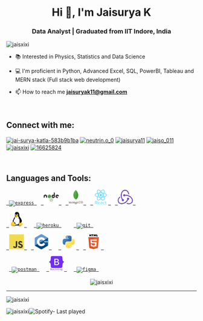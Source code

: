 <h1 align="center">Hi 👋, I'm Jaisurya K</h1>
<h3 align="center">Data Analyst | Graduated from IIT Indore, India</h3> 

<p align="left"> <img src="https://komarev.com/ghpvc/?username=jaisxixi&label=Profile%20views&color=251818&style=flat" alt="jaisxixi" /> </p>

- 📚 Interested in Physics, Statistics and Data Science

- 💻 I'm proficient in Python, Advanced Excel, SQL, PowerBI, Tableau and MERN stack (Full stack web development)

- 📫 How to reach me **jaisuryak11@gmail.com**

<br>
<h2 align="left">Connect with me:</h2>
<p align="left">
<a href="https://linkedin.com/in/jai-surya-katla-583b9b1ba" target="blank"><img align="center" src="https://raw.githubusercontent.com/rahuldkjain/github-profile-readme-generator/master/src/images/icons/Social/linked-in-alt.svg" alt="jai-surya-katla-583b9b1ba" height="30" width="40" /></a>
<a href="https://instagram.com/neutrin.o_0" target="blank"><img align="center" src="https://raw.githubusercontent.com/rahuldkjain/github-profile-readme-generator/master/src/images/icons/Social/instagram.svg" alt="neutrin.o_0" height="30" width="40" /></a>
  <a href="https://codeforces.com/profile/jaisurya11" target="blank"><img align="center" src="https://raw.githubusercontent.com/rahuldkjain/github-profile-readme-generator/master/src/images/icons/Social/codeforces.svg" alt="jaisurya11" height="30" width="40" /></a>
<a href="https://www.codechef.com/users/jaiso_011" target="blank"><img align="center" src="https://cdn.jsdelivr.net/npm/simple-icons@3.1.0/icons/codechef.svg" alt="jaiso_011" height="30" width="40" /></a>
<a href="https://codepen.io/jaisxixi" target="blank"><img align="center" src="https://raw.githubusercontent.com/rahuldkjain/github-profile-readme-generator/master/src/images/icons/Social/codepen.svg" alt="jaisxixi" height="30" width="40" /></a>
<a href="https://stackoverflow.com/users/16625824" target="blank"><img align="center" src="https://raw.githubusercontent.com/rahuldkjain/github-profile-readme-generator/master/src/images/icons/Social/stack-overflow.svg" alt="16625824" height="30" width="40" /></a>
</p>

<br>
<h2 align="left">Languages and Tools:</h2>
<p align="left"> 
  <code><a href="https://expressjs.com" target="_blank" rel="noreferrer"> <img src="https://www.vectorlogo.zone/logos/expressjs/expressjs-icon.svg" alt="express" width="40" height="40"/> </a> </code>
    <code><a href="https://nodejs.org" target="_blank" rel="noreferrer"> <img src="https://raw.githubusercontent.com/devicons/devicon/master/icons/nodejs/nodejs-original-wordmark.svg" alt="nodejs" width="40" height="40"/> </a></code>
   <code> <a href="https://www.mongodb.com/" target="_blank" rel="noreferrer"> <img src="https://raw.githubusercontent.com/devicons/devicon/master/icons/mongodb/mongodb-original-wordmark.svg" alt="mongodb" width="40" height="40"/> </a></code>
   <code> <a href="https://reactjs.org/" target="_blank" rel="noreferrer"> <img src="https://raw.githubusercontent.com/devicons/devicon/master/icons/react/react-original-wordmark.svg" alt="react" width="40" height="40"/> </a></code>
 <code> <a href="https://redux.js.org" target="_blank" rel="noreferrer"> <img src="https://raw.githubusercontent.com/devicons/devicon/master/icons/redux/redux-original.svg" alt="redux" width="40" height="40"/> </a></code>
  </p>
  
  <p align="left"> 
  <code><a href="https://www.linux.org/" target="_blank" rel="noreferrer"> <img src="https://raw.githubusercontent.com/devicons/devicon/master/icons/linux/linux-original.svg" alt="linux" width="40" height="40"/> </a> </code>
   <code> <a href="https://heroku.com" target="_blank" rel="noreferrer"> <img src="https://www.vectorlogo.zone/logos/heroku/heroku-icon.svg" alt="heroku" width="40" height="40"/> </a> </code>
   <code>   <a href="https://git-scm.com/" target="_blank" rel="noreferrer"> <img src="https://www.vectorlogo.zone/logos/git-scm/git-scm-icon.svg" alt="git" width="40" height="40"/> </a> </code>
   </p>

<p align="left">  
  <code><a href="https://developer.mozilla.org/en-US/docs/Web/JavaScript" target="_blank" rel="noreferrer"> <img src="https://raw.githubusercontent.com/devicons/devicon/master/icons/javascript/javascript-original.svg" alt="javascript" width="40" height="40"/> </a> </code>
    <code><a href="https://www.w3schools.com/cpp/" target="_blank" rel="noreferrer"> <img src="https://raw.githubusercontent.com/devicons/devicon/master/icons/cplusplus/cplusplus-original.svg" alt="cplusplus" width="40" height="40"/> </a> </code>
  <code> <a href="https://www.python.org" target="_blank" rel="noreferrer"> <img src="https://raw.githubusercontent.com/devicons/devicon/master/icons/python/python-original.svg" alt="python" width="40" height="40"/> </a></code>
  <code> <a href="https://www.w3.org/html/" target="_blank" rel="noreferrer"> <img src="https://raw.githubusercontent.com/devicons/devicon/master/icons/html5/html5-original-wordmark.svg" alt="html5" width="40" height="40"/> </a></code>
</p>
   
   <p align="left"> 
   <code> <a href="https://postman.com" target="_blank" rel="noreferrer"> <img src="https://www.vectorlogo.zone/logos/getpostman/getpostman-icon.svg" alt="postman" width="40" height="40"/> </a> </code>
   <code> <a href="https://getbootstrap.com" target="_blank" rel="noreferrer"> <img src="https://raw.githubusercontent.com/devicons/devicon/master/icons/bootstrap/bootstrap-plain-wordmark.svg" alt="bootstrap" width="40" height="40"/> </a> </code>
   <code> <a href="https://www.figma.com/" target="_blank" rel="noreferrer"> <img src="https://www.vectorlogo.zone/logos/figma/figma-icon.svg" alt="figma" width="40" height="40"/> </a></code>
</p>
<p align="center"><img align="center" src="https://github-readme-streak-stats.herokuapp.com/?user=jaisxixi&theme=dark" alt="jaisxixi" /></p>

<hr>
<p>&nbsp;<img align="left" src="https://github-readme-stats.vercel.app/api?username=jaisxixi&show_icons=true&theme=dracula&locale=en" alt="jaisxixi" /></p>
<p><img align="left" src="https://github-readme-stats.vercel.app/api/top-langs?username=jaisxixi&show_icons=true&theme=dracula&locale=en&layout=compact" alt="jaisxixi" /></p>

![Spotify- Last played](https://spotify-recently-played-readme.vercel.app/api?count=2&user=qn51eemsp5t92uiquw5yjuugk&width=1000)
